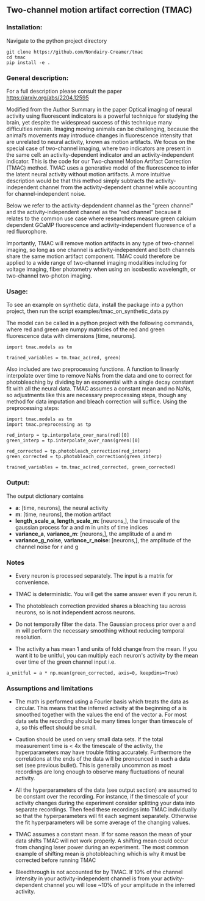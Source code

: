 ## Two-channel motion artifact correction (TMAC)

### Installation:
Navigate to the python project directory
```
git clone https://github.com/Nondairy-Creamer/tmac
cd tmac
pip install -e .
```

### General description:
For a full description please consult the paper
https://arxiv.org/abs/2204.12595

Modified from the Author Summary in the paper
Optical imaging of neural activity using fluorescent indicators is a powerful technique for studying the brain, yet despite the widespread success of this technique many difficulties remain. Imaging moving animals can be challenging, because the animal’s movements may introduce changes in fluorescence intensity that are unrelated to neural activity, known as motion artifacts. We focus on the special case of two-channel imaging, where two indicators are present in the same cell: an activity-dependent indicator and an activity-independent indicator. This is the code for our Two-channel Motion Artifact Correction (TMAC) method. TMAC uses a generative model of the fluorescence to infer the latent neural activity without motion artifacts. A more intuitive description would be that this method simply subtracts the activity-independent channel from the activity-dependent channel while accounting for channel-independent noise.

Below we refer to the activity-depdendent channel as the "green channel" and the activity-independent channel as the "red channel" because it relates to the common use case where researchers measure green calcium dependent GCaMP fluorescence and activity-independent fluoresence of a red fluorophore.

Importantly, TMAC will remove motion artifacts in any type of two-channel imaging, so long as one channel is activity-independent and both channels share
the same motion artifact component. TMAC could therefore be applied to a wide range of two-channel imaging modalities including for voltage imaging, fiber photometry when using an isosbestic wavelength, or two-channel two-photon imaging.

### Usage:
To see an example on synthetic data, install the package into a python project, then run the script examples/tmac_on_synthetic_data.py

The model can be called in a python project with the following commands, where red and green are numpy matricies of the red and green fluorescence data with dimensions [time, neurons].

```
import tmac.models as tm

trained_variables = tm.tmac_ac(red, green)
```

Also included are two preprocessing functions. A function to linearly interpolate over time to remove NaNs from the data and one to correct for photobleaching by dividing by an exponential with a single decay constant fit with all the neural data. TMAC assumes a constant mean and no NaNs, so adjustments like this are necessary preprocessing steps, though any method for data imputation and bleach correction will suffice. Using the preprocessing steps:

```
import tmac.models as tm
import tmac.preprocessing as tp

red_interp = tp.interpolate_over_nans(red)[0]
green_interp = tp.interpolate_over_nans(green)[0]

red_corrected = tp.photobleach_correction(red_interp)
green_corrected = tp.photobleach_correction(green_interp)

trained_variables = tm.tmac_ac(red_corrected, green_corrected)
```

### Output:
The output dictionary contains
* **a**: [time, neurons], the neural activity 
* **m**: [time, neurons], the motion artifact
* **length\_scale\_a**, **length\_scale\_m**: [neurons,], the timescale of the gaussian process for a and m in units of time indices
* **variance\_a**, **variance\_m**: [neurons,], the amplitude of a and m
* **variance\_g\_noise**, **variance\_r\_noise**: [neurons,], the amplitude of the channel noise for r and g

### Notes
* Every neuron is processed separately. The input is a matrix for convenience.

* TMAC is deterministic. You will get the same answer even if you rerun it.
* The photobleach correction provided shares a bleaching tau across neurons, so is not independent across neurons.
* Do not temporally filter the data. The Gaussian process prior over a and m will perform the necessary smoothing without reducing temporal resolution.
* The activity a has mean 1 and units of fold change from the mean. If you want it to be unitful, you can multiply each neuron's activity by the mean over time of the green channel input i.e. 
```
a_unitful = a * np.mean(green_corrected, axis=0, keepdims=True)
```

### Assumptions and limitations
* The math is performed using a Fourier basis which treats the data as circular. This means that the inferred activity at the beginning of a is smoothed together with the values the end of the vector a. For most data sets the recording should be many times longer than timescale of a, so this effect should be small.

* Caution should be used on very small data sets. If the total measurement time is < 4x the timescale of the activity, the hyperparameters may have trouble fitting accurately. Furthermore the correlations at the ends of the data will be pronounced in such a data set (see previous bullet). This is generally uncommon as most recordings are long enough to observe many fluctuations of neural activity. 
* All the hyperparameters of the data (see output section) are assumed to be constant over the recording. For instance, if the timescale of your activity changes during the experiment consider splitting your data into separate recordings. Then feed these recordings into TMAC individually so that the hyperparameters will fit each segment separately. Otherwise the fit hyperparameters will be some average of the changing values.
* TMAC assumes a constant mean. If for some reason the mean of your data shifts TMAC will not work properly. A shifting mean could occur from changing laser power during an experiment. The most common example of shifting mean is photobleaching which is why it must be corrected before running TMAC
* Bleedthrough is not accounted for by TMAC. If 10% of the channel intensity in your activity-independent channel is from your activity-dependent channel you will lose ~10% of your amplitude in the inferred activity.
